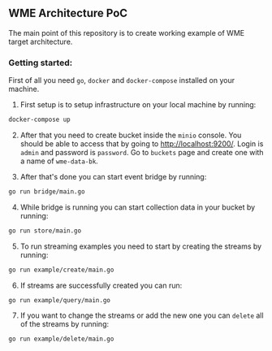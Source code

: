 ## WME Architecture PoC

The main point of this repository is to create working example of WME target architecture.


### Getting started:

First of all you need `go`, `docker` and `docker-compose` installed on your machine.

1. First setup is to setup infrastructure on your local machine by running:

```bash
docker-compose up
```

2. After that you need to create bucket inside the `minio` console. You should be able to access that by going to [http://localhost:9200/](http://localhost:9200/). Login is `admin` and password is `password`. Go to `buckets` page and create one with a name of `wme-data-bk`.

3. After that's done you can start event bridge by running:

```bash
go run bridge/main.go
```

4. While bridge is running you can start collection data in your bucket by running:

```bash
go run store/main.go
```

5. To run streaming examples you need to start by creating the streams by running:

```bash
go run example/create/main.go 
```

6. If streams are successfully created you can run:

```bash
go run example/query/main.go
```

7. If you want to change the streams or add the new one you can `delete` all of the streams by running:

```bash
go run example/delete/main.go
```